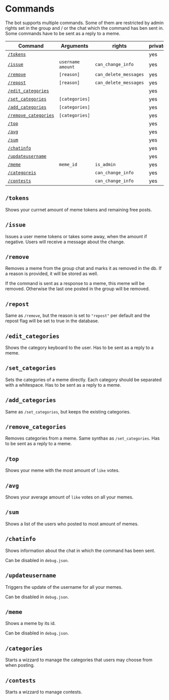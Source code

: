 # Commands

The bot supports multiple commands. Some of them are restricted by admin rights set in the group and / or the chat which the command has ben sent in. Some commands have to be sent as a reply to a meme.

| Command                                    | Arguments         | rights                | private | group |
|--------------------------------------------|-------------------|-----------------------|---------|-------|
| [`/tokens`](#tokens)                       |                   |                       | yes     | no    |
| [`/issue`](#issue)                         | `username amount` | `can_change_info`     | yes     | no    |
| [`/remove`](#remove)                       | `[reason]`        | `can_delete_messages` | yes     | yes   |
| [`/repost`](#repost)                       | `[reason]`        | `can_delete_messages` | yes     | yes   |
| [`/edit_categories`](#edit_categories)     |                   |                       | yes     | no    |
| [`/set_categories`](#set_categories)       | `[categories]`    |                       | yes     | yes   |
| [`/add_categories`](#add_categories)       | `[categories]`    |                       | yes     | yes   |
| [`/remove_categories`](#remove_categories) | `[categories]`    |                       | yes     | yes   |
| [`/top`](#top)                             |                   |                       | yes     | yes   |
| [`/avg`](#avg)                             |                   |                       | yes     | yes   |
| [`/sum`](#sum)                             |                   |                       | yes     | yes   |
| [`/chatinfo`](#chatinfo)                   |                   |                       | yes     | yes   |
| [`/updateusername`](#updateusername)       |                   |                       | yes     | yes   |
| [`/meme`](#meme)                           | `meme_id`         | `is_admin`            | yes     | yes   |
| [`/categoreis`](#categories)               |                   | `can_change_info`     | yes     | no    |
| [`/contests`](#contests)                   |                   | `can_change_info`     | yes     | no    |

## `/tokens`

Shows your currnet amount of meme tokens and remaining free posts.

## `/issue`

Issues a user meme tokens or takes some away, when the amount if negative. Users will receive a message about the change.

## `/remove`

Removes a meme from the group chat and marks it as removed in the db. If a reason is provided, it will be stored as well.

If the command is sent as a response to a meme, this meme will be removed. Otherwise the last one posted in the group will be removed.

## `/repost`

Same as `/remove`, but the reason is set to `"repost"` per default and the repost flag will be set to true in the database.

## `/edit_categories`

Shows the category keyboard to the user. Has to be sent as a reply to a meme.

## `/set_categories`

Sets the categories of a meme directly. Each category should be separated with a whitespace. Has to be sent as a reply to a meme.

## `/add_categories`

Same as `/set_categories`, but keeps the existing categories.

## `/remove_categories`

Removes categories from a meme. Same synthax as `/set_categories`. Has to be sent as a reply to a meme.

## `/top`

Shows your meme with the most amount of `like` votes.

## `/avg`

Shows your average amount of `like` votes on all your memes.

## `/sum`

Shows a list of the users who posted to most amount of memes.

## `/chatinfo`

Shows information about the chat in which the command has been sent.

Can be disabled in `debug.json`.

## `/updateusername`

Triggers the update of the username for all your memes.

Can be disabled in `debug.json`.

## `/meme`

Shows a meme by its id.

Can be disabled in `debug.json`.

## `/categories`

Starts a wizzard to manage the categories that users may choose from when posting.

## `/contests`

Starts a wizzard to manage contests.

